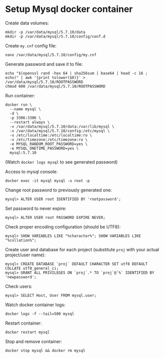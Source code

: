 # Setup Mysql docker container

Create data volumes:

    mkdir -p /var/data/mysql/5.7.10/data
    mkdir -p /var/data/mysql/5.7.10/config/conf.d

Create ```my.cnf``` config file:

    nano /var/data/mysql/5.7.10/config/my.cnf

Generate password and save it to file:

    echo "$(openssl rand -hex 64 | sha256sum | base64 | head -c 16 ; echo)" | awk '{print tolower($0)}' > /var/data/mysql/5.7.10/ROOTPASSWORD
    chmod 600 /var/data/mysql/5.7.10/ROOTPASSWORD

Run container:

    docker run \
      --name mysql \
      -d \
      -p 3306:3306 \
      --restart always \
      -v /var/data/mysql/5.7.10/data:/var/lib/mysql \
      -v /var/data/mysql/5.7.10/config:/etc/mysql \
      -v /etc/localtime:/etc/localtime:ro \
      -v /etc/timezone:/etc/timezone:ro \
      -e MYSQL_RANDOM_ROOT_PASSWORD=yes \
      -e MYSQL_ONETIME_PASSWORD=yes \
      mysql:5.7.10

(Watch ```docker logs mysql``` to see generated password)

Access to mysql console:

    docker exec -it mysql mysql -u root -p

Change root password to previously generated one:

    mysql> ALTER USER root IDENTIFIED BY 'rootpassword';

Set password to never expire:
    
    mysql> ALTER USER root PASSWORD EXPIRE NEVER;

Check proper encoding configuration (should be UTF8):

    mysql> SHOW VARIABLES LIKE "%character%"; SHOW VARIABLES LIKE "%collation%";

Create user and database for each project (substitute ```proj``` with your actual project/user name):

    mysql> CREATE DATABASE `proj` DEFAULT CHARACTER SET utf8 DEFAULT COLLATE utf8_general_ci;
    mysql> GRANT ALL PRIVILEGES ON `proj`.* TO `proj`@`%` IDENTIFIED BY 'newpassword';

Check users:

    mysql> SELECT Host, User FROM mysql.user;

Watch docker container logs:

    docker logs -f --tail=500 mysql

Restart container:

    docker restart mysql

Stop and remove container:

    docker stop mysql && docker rm mysql
